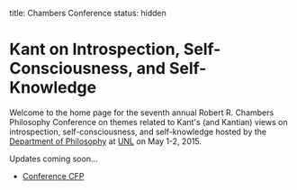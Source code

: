 title: Chambers Conference
status: hidden

# Kant on Introspection, Self-Consciousness, and Self-Knowledge

Welcome to the home page for the seventh annual Robert R. Chambers Philosophy
Conference on themes related to Kant's (and Kantian) views on introspection,
self-consciousness, and self-knowledge hosted by the [Department of
Philosophy](http://www.unl.edu/philosophy/philosophy) at [UNL](http://www.unl.edu/) on May 1-2, 2015.

Updates coming soon...

- [Conference CFP](|filename|/pages/ChambersCFP.md)
